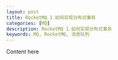 ```yaml
---
layout: post
title: RocketMQ 1.如何实现分布式事务
categories: [MQ]
description: RocketMQ 1.如何实现分布式事务
keywords: MQ, RocketMQ, 消息队列
---
```


Content here